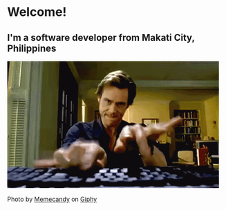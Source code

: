# Welcome!

## I'm a software developer from Makati City, Philippines

![](coding.gif)

Photo by [Memecandy](https://giphy.com/memecandy) on [Giphy](https://giphy.com/)
